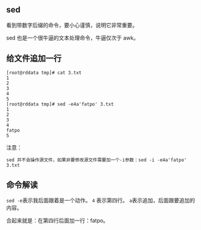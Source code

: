 ## sed
看到带数字后缀的命令，要小心谨慎，说明它非常重要。

sed 也是一个很牛逼的文本处理命令，牛逼仅次于 awk。


## 给文件追加一行
```
[root@rddata tmp]# cat 3.txt
1
2
3
4
5
[root@rddata tmp]# sed -e4a'fatpo' 3.txt
1
2
3
4
fatpo
5
```
注意：
```
sed 并不会操作源文件，如果非要修改源文件需要加一个-i参数：sed -i -e4a'fatpo' 3.txt
```

## 命令解读
`sed -e`表示我后面跟着是一个动作。
`4` 表示第四行。
`a`表示追加，后面跟要追加的内容。

合起来就是：在第四行后面加一行：fatpo。
